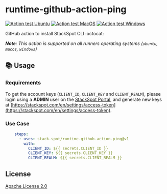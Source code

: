 # runtime-github-action-ping

[![Action test Ubuntu](https://github.com/stack-spot/runtime-github-action-ping/actions/workflows/action-test-ubuntu.yml/badge.svg)](https://github.com/stack-spot/runtime-github-action-ping/actions/workflows/action-test-ubuntu.yml) [![Action test MacOS](https://github.com/stack-spot/runtime-github-action-ping/actions/workflows/action-test-macos.yml/badge.svg)](https://github.com/stack-spot/runtime-github-action-ping/actions/workflows/action-test-macos.yml) [![Action test Windows](https://github.com/stack-spot/runtime-github-action-ping/actions/workflows/action-test-windows.yml/badge.svg)](https://github.com/stack-spot/runtime-github-action-ping/actions/workflows/action-test-windows.yml)

GitHub action to install StackSpot CLI :octocat:

_**Note**: This action is supported on all runners operating systems (`ubuntu`, `macos`, `windows`)_

## 📚 Usage

### Requirements

To get the account keys (`CLIENT_ID`, `CLIENT_KEY` and `CLIENT_REALM`), please login using a **ADMIN** user on the [StackSpot Portal](https://stackspot.com), and generate new keys at [https://stackspot.com/en/settings/access-token](https://stackspot.com/en/settings/access-token).

### Use Case

```yaml
    steps:
      - uses: stack-spot/runtime-github-action-ping@v1
        with:
          CLIENT_ID: ${{ secrets.CLIENT_ID }}
          CLIENT_KEY: ${{ secrets.CLIENT_KEY }}
          CLIENT_REALM: ${{ secrets.CLIENT_REALM }}
```

## License

[Apache License 2.0](https://github.com/stack-spot/runtime-github-action-ping/blob/main/LICENSE)